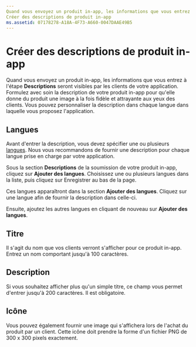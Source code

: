 ```yaml
---
Quand vous envoyez un produit in-app, les informations que vous entrez à l’étape Descriptions seront visibles par les clients de votre application.
Créer des descriptions de produit in-app
ms.assetid: 07178278-A18A-4F73-A660-0047DAAE49B5
---
```


# Créer des descriptions de produit in-app


Quand vous envoyez un produit in-app, les informations que vous entrez à l'étape **Descriptions** seront visibles par les clients de votre application. Formulez avec soin la description de votre produit in-app pour qu'elle donne du produit une image à la fois fidèle et attrayante aux yeux des clients. Vous pouvez personnaliser la description dans chaque langue dans laquelle vous proposez l'application.

## Langues


Avant d'entrer la description, vous devez spécifier une ou plusieurs [langues](supported-languages.md). Nous vous recommandons de fournir une description pour chaque langue prise en charge par votre application.

Sous la section **Descriptions** de la soumission de votre produit in-app, cliquez sur **Ajouter des langues**. Choisissez une ou plusieurs langues dans la liste, puis cliquez sur Enregistrer au bas de la page.

Ces langues apparaîtront dans la section **Ajouter des langues**. Cliquez sur une langue afin de fournir la description dans celle-ci.

Ensuite, ajoutez les autres langues en cliquant de nouveau sur **Ajouter des langues**.

## Titre


Il s'agit du nom que vos clients verront s'afficher pour ce produit in-app. Entrez un nom comportant jusqu'à 100 caractères.

## Description


Si vous souhaitez afficher plus qu'un simple titre, ce champ vous permet d'entrer jusqu'à 200 caractères. Il est obligatoire.

## Icône


Vous pouvez également fournir une image qui s'affichera lors de l'achat du produit par un client. Cette icône doit prendre la forme d'un fichier PNG de 300 x 300 pixels exactement.

 

 






<!--HONumber=Mar16_HO1-->


